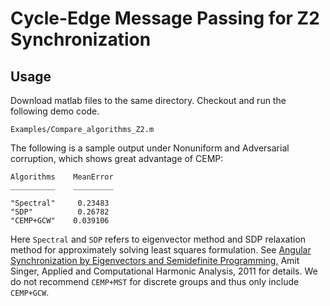 # Cycle-Edge Message Passing for Z2 Synchronization

## Usage
Download matlab files to the same directory. Checkout and run the following demo code. 
```
Examples/Compare_algorithms_Z2.m
```
The following is a sample output under Nonuniform and Adversarial corruption, which shows great advantage of CEMP:

```
Algorithms    MeanError
__________    _________

"Spectral"     0.23483 
"SDP"          0.26782 
"CEMP+GCW"    0.039106 

```

Here ``Spectral`` and ``SDP`` refers to eigenvector method and SDP relaxation method for approximately solving least squares formulation. 
See [Angular Synchronization by Eigenvectors and Semidefinite Programming,](https://arxiv.org/abs/0905.3174) Amit Singer, Applied and Computational Harmonic Analysis, 2011 for details.
We do not recommend ``CEMP+MST`` for discrete groups and thus only include ``CEMP+GCW``.
